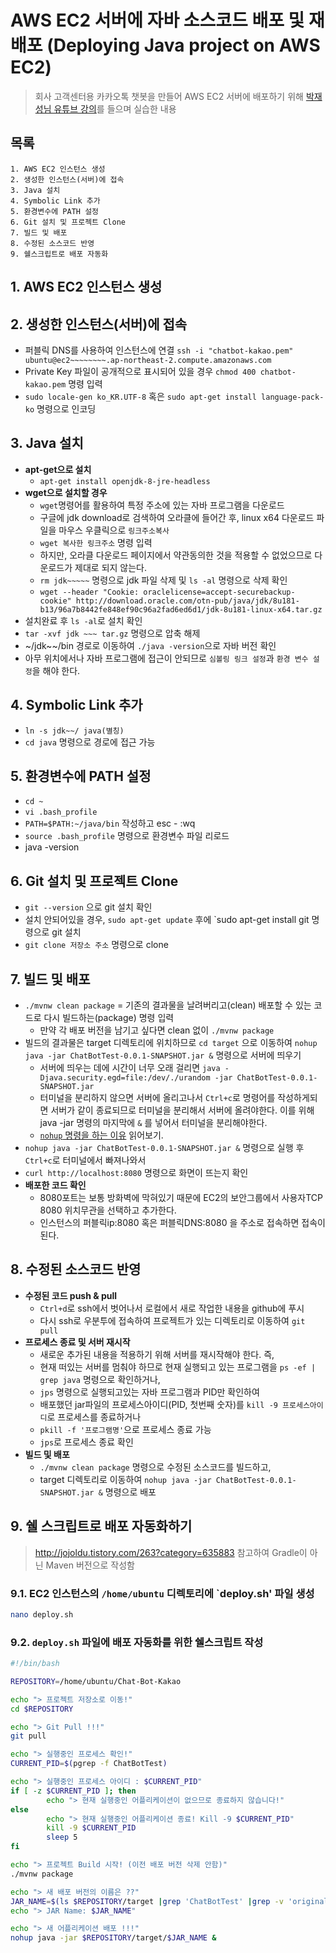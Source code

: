 # AWS EC2 서버에 자바 소스코드 배포 및 재배포 (Deploying Java project on AWS EC2)
>회사 고객센터용 카카오톡 챗봇을 만들어 AWS EC2 서버에 배포하기 위해 [박재성님 유튜브 강의](https://www.youtube.com/watch?v=--bUO7KNFJ4&t=1047s)를 들으며 실습한 내용

## 목록
~~~
1. AWS EC2 인스턴스 생성
2. 생성한 인스턴스(서버)에 접속
3. Java 설치
4. Symbolic Link 추가
5. 환경변수에 PATH 설정
6. Git 설치 및 프로젝트 Clone
7. 빌드 및 배포
8. 수정된 소스코드 반영
9. 쉘스크립트로 배포 자동화
~~~
## 1. AWS EC2 인스턴스 생성
## 2. 생성한 인스턴스(서버)에 접속
- 퍼블릭 DNS를 사용하여 인스턴스에 연결 `ssh -i "chatbot-kakao.pem" ubuntu@ec2~~~~~~~~.ap-northeast-2.compute.amazonaws.com`
- Private Key 파일이 공개적으로 표시되어 있을 경우 `chmod 400 chatbot-kakao.pem` 명령 입력
- `sudo locale-gen ko_KR.UTF-8` 혹은 `sudo apt-get install language-pack-ko` 명령으로 인코딩
## 3. Java 설치
- **apt-get으로 설치**
  - `apt-get install openjdk-8-jre-headless`
- **wget으로 설치할 경우**
  - `wget`명령어를 활용하여 특정 주소에 있는 자바 프로그램을 다운로드
  - 구글에 jdk download로 검색하여 오라클에 들어간 후, linux x64 다운로드 파일을 마우스 우클릭으로 `링크주소복사`
  - `wget 복사한 링크주소` 명령 입력
  - 하지만, 오라클 다운로드 페이지에서 약관동의한 것을 적용할 수 없었으므로 다운로드가 제대로 되지 않는다.
  - `rm jdk~~~~~` 명령으로 jdk 파일 삭제 및 `ls -al` 명령으로 삭제 확인
  - `wget --header "Cookie: oraclelicense=accept-securebackup-cookie" http://download.oracle.com/otn-pub/java/jdk/8u181-b13/96a7b8442fe848ef90c96a2fad6ed6d1/jdk-8u181-linux-x64.tar.gz`
- 설치완료 후 `ls -al`로 설치 확인
- `tar -xvf jdk ~~~ tar.gz` 명령으로 압축 해제
- ~/jdk~~/bin 경로로 이동하여 `./java -version`으로 자바 버전 확인
- 아무 위치에서나 자바 프로그램에 접근이 안되므로 `심볼링 링크 설정`과 `환경 변수 설정`을 해야 한다.
## 4. Symbolic Link 추가
- `ln -s jdk~~/ java(별칭)`
- `cd java` 명령으로 경로에 접근 가능
## 5. 환경변수에 PATH 설정
- `cd ~`
- `vi .bash_profile`
- `PATH=$PATH:~/java/bin` 작성하고 esc - :wq
- `source .bash_profile` 명령으로 환경변수 파일 리로드
- java -version
## 6. Git 설치 및 프로젝트 Clone
- `git --version` 으로 git 설치 확인
- 설치 안되어있을 경우, `sudo apt-get update` 후에 `sudo apt-get install git 명령으로 git 설치
- `git clone 저장소 주소` 명령으로 clone
## 7. 빌드 및 배포
- `./mvnw clean package` = 기존의 결과물을 날려버리고(clean) 배포할 수 있는 코드로 다시 빌드하는(package) 명령 입력
  - 만약 각 배포 버전을 남기고 싶다면 clean 없이 `./mvnw package`
- 빌드의 결과물은 target 디렉토리에 위치하므로 `cd target` 으로 이동하여 `nohup java -jar ChatBotTest-0.0.1-SNAPSHOT.jar &` 명령으로 서버에 띄우기
  - 서버에 띄우는 데에 시간이 너무 오래 걸리면 `java -Djava.security.egd=file:/dev/./urandom -jar ChatBotTest-0.0.1-SNAPSHOT.jar`
  - 터미널을 분리하지 않으면 서버에 올리고나서 `Ctrl+c`로 명령어를 작성하게되면 서버가 같이 종료되므로 터미널을 분리해서 서버에 올려야한다. 이를 위해 java -jar 명령의 마지막에 `&` 를 넣어서 터미널을 분리해야한다.
  - [`nohup` 명령을 하는 이유](https://github.com/Integerous/TIL/blob/master/Linux/Maintaining_Process.md) 읽어보기.
- `nohup java -jar ChatBotTest-0.0.1-SNAPSHOT.jar &` 명령으로 실행 후 `Ctrl+c`로 터미널에서 빠져나와서
- `curl http://localhost:8080` 명령으로 화면이 뜨는지 확인
- **배포한 코드 확인**
  - 8080포트는 보통 방화벽에 막혀있기 때문에 EC2의 보안그룹에서 사용자TCP 8080 위치무관을 선택하고 추가한다.
  - 인스턴스의 퍼블릭ip:8080 혹은 퍼블릭DNS:8080 을 주소로 접속하면 접속이 된다.
## 8. 수정된 소스코드 반영
- **수정된 코드 push & pull**
  - `Ctrl+d`로 ssh에서 벗어나서 로컬에서 새로 작업한 내용을 github에 푸시
  - 다시 ssh로 우분투에 접속하여 프로젝트가 있는 디렉토리로 이동하여 `git pull`
- **프로세스 종료 및 서버 재시작**
  - 새로운 추가된 내용을 적용하기 위해 서버를 재시작해야 한다. 즉,
  - 현재 떠있는 서버를 멈춰야 하므로 현재 실행되고 있는 프로그램을 `ps -ef | grep java` 명령으로 확인하거나,
  - `jps` 명령으로 실행되고있는 자바 프로그램과 PID만 확인하여 
  - 배포했던 jar파일의 프로세스아이디(PID, 첫번째 숫자)를 `kill -9 프로세스아이디`로 프로세스를 종료하거나
  - `pkill -f '프로그램명'`으로 프로세스 종료 가능
  - `jps`로 프로세스 종료 확인
- **빌드 및 배포**
  - `./mvnw clean package` 명령으로 수정된 소스코드를 빌드하고,
  - target 디렉토리로 이동하여 `nohup java -jar ChatBotTest-0.0.1-SNAPSHOT.jar &` 명령으로 배포


## 9. 쉘 스크립트로 배포 자동화하기
>http://jojoldu.tistory.com/263?category=635883 참고하여 Gradle이 아닌 Maven 버전으로 작성함

### 9.1. EC2 인스턴스의 `/home/ubuntu` 디렉토리에 `deploy.sh' 파일 생성
  ~~~sh
  nano deploy.sh
  ~~~

### 9.2. `deploy.sh` 파일에 배포 자동화를 위한 쉘스크립트 작성
  ~~~sh
  #!/bin/bash

  REPOSITORY=/home/ubuntu/Chat-Bot-Kakao

  echo "> 프로젝트 저장소로 이동!"
  cd $REPOSITORY

  echo "> Git Pull !!!"
  git pull

  echo "> 실행중인 프로세스 확인!"
  CURRENT_PID=$(pgrep -f ChatBotTest)

  echo "> 실행중인 프로세스 아이디 : $CURRENT_PID"
  if [ -z $CURRENT_PID ]; then
          echo "> 현재 실행중인 어플리케이션이 없으므로 종료하지 않습니다!"
  else
          echo "> 현재 실행중인 어플리케이션 종료! Kill -9 $CURRENT_PID"
          kill -9 $CURRENT_PID
          sleep 5
  fi

  echo "> 프로젝트 Build 시작! (이전 배포 버전 삭제 안함)"
  ./mvnw package

  echo "> 새 배포 버전의 이름은 ??"
  JAR_NAME=$(ls $REPOSITORY/target |grep 'ChatBotTest' |grep -v 'original' | tail -n 1)
  echo "> JAR Name: $JAR_NAME"

  echo "> 새 어플리케이션 배포 !!!"
  nohup java -jar $REPOSITORY/target/$JAR_NAME &
  ~~~
